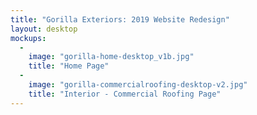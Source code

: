 ```yaml
---
title: "Gorilla Exteriors: 2019 Website Redesign"
layout: desktop
mockups:
  -
    image: "gorilla-home-desktop_v1b.jpg"
    title: "Home Page"
  -
    image: "gorilla-commercialroofing-desktop-v2.jpg"
    title: "Interior - Commercial Roofing Page"
---
```

